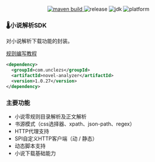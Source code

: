 <p align="center">
    <a href="https://github.com/unclezs/novel-analyzer/actions/workflows/maven.yml">
    <img src="https://img.shields.io/github/workflow/status/unclezs/novel-analyzer/Java%20CI%20with%20Maven" alt="maven build"/>
    </a>
	<img src="https://img.shields.io/github/v/release/unclezs/novel-analyzer" alt="release"/>
	<img src="https://img.shields.io/badge/jdk-8.221-green" alt="jdk"/>
	<img src="https://img.shields.io/badge/platform-win linux mac-green" alt="platform"/>
</p>

### 🌡️小说解析SDK

对小说解析下载功能的封装。

[规则编写教程](https://github.com/unclezs/uncle-novel-official-site/tree/main/docs/booksource)

```xml
<dependency>
  <groupId>com.unclezs</groupId>
  <artifactId>novel-analyzer</artifactId>
  <version>1.0.27</version>
</dependency>
```

### 主要功能

- 小说零规则目录解析及正文解析
- 书源模式（css选择器、xpath、json-path、regex）
- HTTP代理支持
- SPI自定义HTTP客户端（动 / 静态）
- 动态脚本支持
- 小说下载基础能力
